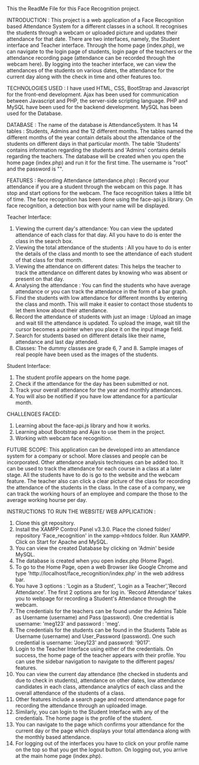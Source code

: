 This the ReadMe File for this Face Recognition project.

INTRODUCTION : 
This project is a web application of a Face Recognition based Attendance System for a different classes in a school. It recognises the students through a webcam or uploaded picture and updates their attendance for that date. 
There are two interfaces, namely, the Student interface and Teacher interface. Through the home page (index.php), we can navigate to the login page of students, login page of the teachers or the attendance
recording page (attendance can be recorded through the webcam here). By logging into the teacher interface, we can view the attendances of the students on various dates, the attendance for the current day
along with the check in time and other features too. 

TECHNOLOGIES USED :
I have used HTML, CSS, BootStrap and Javascript for the front-end development. Ajax has been used for communication between Javascript and PHP, the server-side scripting language. PHP and MySQL have been used for the backend 
development. MySQL has been used for the Database.

DATABASE :
The name of the database is AttendanceSystem. It has 14 tables : Students, Admins and the 12 different months. The tables named the different months of the year contain details about the attendance of the students on different days
in that particular month. The table 'Students' contains information regarding the students and 'Admins' contains details regarding the teachers. The database will be created when you open the home page (index.php) and run it for the first time. The username is "root" and the password is "". 

FEATURES : 
Recording Attendance (attendance.php) :
Record your attendance if you are a student through the webcam on this page. It has stop and start options for the webcam. The face recognition takes a little bit of time. The face recognition has been done using the face-api.js library.
On face recognition, a detection box with your name will be displayed.

Teacher Interface:
1. Viewing the current day's attendance: You can view the updated attendance of each class for that day. All you have to do is enter the class in the search box.
2. Viewing the total attendance of the students : All you have to do is enter the details of the class and month to see the attendance of each student of that class for that month.
3. Viewing the attendance on different dates: This helps the teacher to track the attendance on different dates by knowing who was absent or present on that day.
4. Analysing the attendance : You can find the students who have average attendance or you can track the attendance in the form of a bar graph.
5. Find the students with low attendance for different months by entering the class and month. This will make it easier to contact those students to let them know about their attendance.
6. Record the attendance of students with just an image : Upload an image and wait till the attendance is updated. To upload the image, wait till the cursor becomes a pointer when you place it on the input image field.
7. Search for students based on different details like their name, attendance and last day attended.
8. Classes: The dummy classes are grade 6, 7 and 8. Sample images of real people have been used as the images of the students. 

Student Interface:
1. The student profile appears on the home page.
2. Check if the attendance for the day has been submitted or not.
3. Track your overall attendance for the year and monthly attendances.
4. You will also be notified if you have low attendance for a particular month.


CHALLENGES FACED:
1. Learning about the face-api.js library and how it works.
2. Learning about Bootstrap and Ajax to use them in the project.
3. Working with webcam face recognition.

FUTURE SCOPE:
This application can be developed into an attendance system for a company or school. More classes and people can be incorporated. Other attendance analysis techniques can be added too. It can be used
to track the attendance for each course in a class at a later stage. All the students have to do is go to the website and the webcam feature. The teacher also can click a clear picture of the class for 
recording the attendance of the students in the class. In the case of a company, we can track the working hours of an employee and compare the those to the average working hourse per day. 



INSTRUCTIONS TO RUN THE WEBSITE/ WEB APPLICATION :
1. Clone this git repository.
2. Install the XAMPP Control Panel v3.3.0. Place the cloned folder/ repository 'Face_recognition' in the xampp->htdocs folder. Run XAMPP. Click on Start for Apache and MySQL.
3. You can view the created Database by clicking on 'Admin' beside MySQL. 
4. The database is created when you open index.php (Home Page).
5. To go to the Home Page, open a web Browser like Google Chrome and type 'http://localhost/face_recognition/index.php' in the web address bar.
6. You have 3 options : 'Login as a Student', 'Login as a Teacher','Record Attendance'. The first 2 options are for log in. 'Record Attendance' takes you to webpage for recording a Student's Attendance through the webcam.
7. The credentials for the teachers can be found under the Admins Table as Username (username) and Pass (password). One credential is username: 'meg123' and password : 'meg'.
8. The credentials for the students can be found in the Students Table as Username (username) and User_Password (password). One such credential is username: 'Joey123' and password: '9017'.
9. Login to the Teacher Interface using either of the credentials. On success, the home page of the teacher appears with their profile. You can use the sidebar navigation to navigate to the different pages/ features.
10. You can view the current day attendance (the checked in students and due to check in students), attendance on other dates, low attendance candidates in each class, attendance analytics of each class and the overall attendance of the students of a class.
11. Other features include a search page and record attendance page for recording the attendance through an uploaded image.
12. Similarly, you can login to the Student Interface with any of the credentials. The home page is the profile of the student. 
13. You can navigate to the page which confirms your attendance for the current day or the page which displays your total attendanca along with the monthly based attendance.
14. For logging out of the interfaces you have to click on your profile name on the top so that you get the logout button. On logging out, you arrive at the main home page (index.php).

